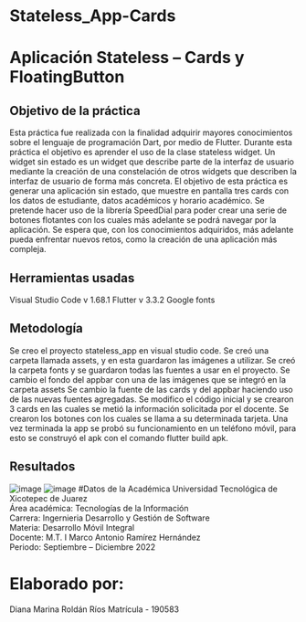 # Stateless_App-Cards
# Aplicación Stateless – Cards y FloatingButton
## Objetivo de la práctica
Esta práctica fue realizada con la finalidad adquirir mayores conocimientos sobre el lenguaje de programación Dart, por medio de Flutter. Durante esta práctica el objetivo es aprender el uso de la clase stateless widget. Un widget sin estado es un widget que describe parte de la interfaz de usuario mediante la creación de una constelación de otros widgets que describen la interfaz de usuario de forma más concreta.
El objetivo de esta práctica es generar una aplicación sin estado, que muestre en pantalla tres cards con los datos de estudiante, datos académicos y horario académico.
Se pretende hacer uso de la librería SpeedDial para poder crear una serie de botones flotantes con los cuales más adelante se podrá navegar por la aplicación.
Se espera que, con los conocimientos adquiridos, más adelante pueda enfrentar nuevos retos, como la creación de una aplicación más compleja.
## Herramientas usadas
Visual Studio Code v 1.68.1
Flutter v 3.3.2
Google fonts
## Metodología
Se creo el proyecto stateless_app en visual studio code.
Se creó una carpeta llamada assets, y en esta guardaron las imágenes a utilizar.
Se creó la carpeta fonts y se guardaron todas las fuentes a usar en el proyecto.
Se cambio el fondo del appbar con una de las imágenes que se integró en la carpeta assets
Se cambio la fuente de las cards y del appbar haciendo uso de las nuevas fuentes agregadas.
Se modifico el código inicial y se crearon 3 cards en las cuales se metió la información solicitada por el docente.
Se crearon los botones con los cuales se llama a su determinada tarjeta.
Una vez terminada la app se probó su funcionamiento en un teléfono móvil, para esto se construyó el apk con el comando flutter build apk.
## Resultados
![image](https://user-images.githubusercontent.com/77304438/194677113-0c1f8fb7-9861-42e6-81c9-43d3781001ba.png)
![image](https://user-images.githubusercontent.com/77304438/194677127-b89d123e-c345-49b9-9091-037fe7a61209.png)
#Datos de la Académica
Universidad Tecnológica de Xicotepec de Juarez
<br/>
Área académica: Tecnologías de la Información
<br/>
Carrera: Ingernieria Desarrollo y Gestión de Software
<br/>
Materia: Desarrollo Móvil Integral
<br/>
Docente: M.T. I Marco Antonio Ramírez Hernández
<br/>
Periodo: Septiembre – Diciembre 2022
# Elaborado por: 
Diana Marina Roldán Ríos Matrícula - 190583
